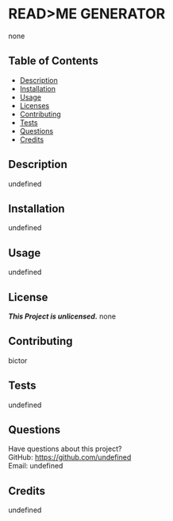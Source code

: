 # READ>ME GENERATOR
  none
  ## Table of Contents
  * [Description](#description)
  * [Installation](#installation)
  * [Usage](#usage)
  * [Licenses](#licenses)
  * [Contributing](#contributing)
  * [Tests](#tests)
  * [Questions](#questions)
  * [Credits](#credits)
  ## Description
  undefined
  ## Installation
  undefined
  ## Usage
  undefined
  ## License 
  ___This Project is unlicensed.___
  none
  ## Contributing
  bictor
  ## Tests
  undefined
  ## Questions
  Have questions about this project?  
  GitHub: https://github.com/undefined  
  Email: undefined
  ## Credits
  undefined
